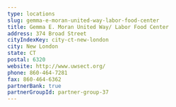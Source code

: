 ```yaml
---
type: locations
slug: gemma-e-moran-united-way-labor-food-center
title: Gemma E. Moran United Way/ Labor Food Center
address: 374 Broad Street
cityIndexKey: city-ct-new-london
city: New London
state: CT
postal: 6320
website: http://www.uwsect.org/
phone: 860-464-7281
fax: 860-464-6362
partnerBank: true
partnerGroupId: partner-group-37
---
```

